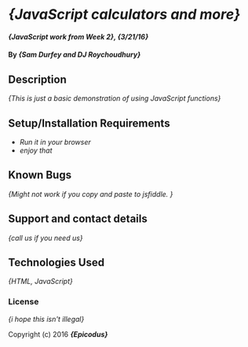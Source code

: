 # _{JavaScript calculators and more}_

#### _{JavaScript work from Week 2}, {3/21/16}_

#### By _**{Sam Durfey and DJ Roychoudhury}**_

## Description

_{This is just a basic demonstration of using JavaScript functions}_

## Setup/Installation Requirements

* _Run it in your browser_
* _enjoy that_


## Known Bugs

_{Might not work if you copy and paste to jsfiddle. }_

## Support and contact details

_{call us if you need us}_

## Technologies Used

_{HTML, JavaScript}_

### License

*{i hope this isn't illegal}*

Copyright (c) 2016 **_{Epicodus}_**
